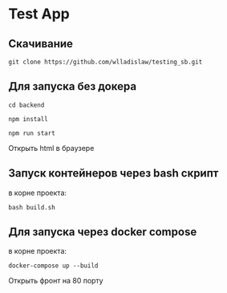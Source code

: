 # Test App

## Скачивание

```
git clone https://github.com/wlladislaw/testing_sb.git
```

## Для запуска без докера

```
cd backend
```

```
npm install
```

```
npm run start
```

Открыть html в браузере

## Запуск контейнеров через bash скрипт

в корне проекта:

```
bash build.sh
```

## Для запуска через docker compose

в корне проекта:

```
docker-compose up --build
```

Открыть фронт на 80 порту
